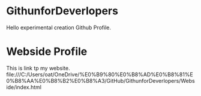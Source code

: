 # GithunforDeverlopers
Hello experimental creation Github Profile.
# Webside Profile
This is link tp my website.
file:///C:/Users/oat/OneDrive/%E0%B9%80%E0%B8%AD%E0%B8%81%E0%B8%AA%E0%B8%B2%E0%B8%A3/GitHub/GithunforDeverlopers/Webside/index.html
